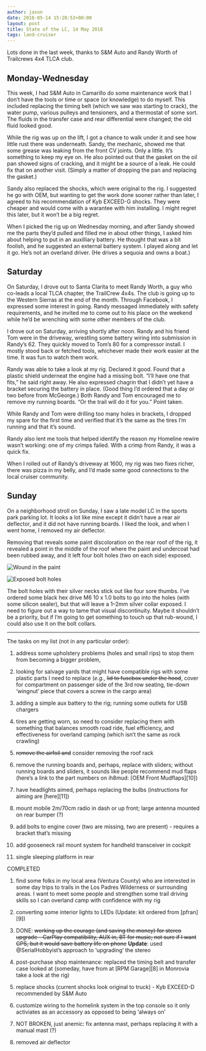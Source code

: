 ```yaml
---
author: jason
date: 2018-05-14 15:28:53+00:00
layout: post
title: State of the LC, 14 May 2018
tags: land-cruiser
---
```


Lots done in the last week, thanks to S&M Auto and Randy Worth of Trailcrews 4x4 TLCA club.

## Monday-Wednesday

This week, I had S&M Auto in Camarillo do some maintenance work that I don’t have the tools or time or space (or knowledge) to do myself. This included replacing the timing belt (which we saw was starting to crack), the water pump, various pulleys and tensioners, and a thermostat of some sort. The fluids in the transfer case and rear differential were changed; the old fluid looked good.

While the rig was up on the lift, I got a chance to walk under it and see how little rust there was underneath. Sandy, the mechanic, showed me that some grease was leaking from the front CV joints. Only a little. It’s something to keep my eye on. He also pointed out that the gasket on the oil pan showed signs of cracking, and it might be a source of a leak. He could fix that on another visit. (Simply a matter of dropping the pan and replacing the gasket.)

Sandy also replaced the shocks, which were original to the rig. I suggested he go with OEM, but wanting to get the work done sooner rather than later, I agreed to his recommendation of Kyb EXCEED-G shocks. They were cheaper and would come with a warantee with him installing. I might regret this later, but it won’t be a big regret.

When I picked the rig up on Wednesday morning, and after Sandy showed me the parts they’d pulled and filled me in about other things, I asked him about helping to put in an auxilliary battery. He thought that was a bit foolish, and he suggested an external battery system. I played along and let it go. He’s not an overland driver. (He drives a sequoia and owns a boat.)

## Saturday

On Saturday, I drove out to Santa Clarita to meet Randy Worth, a guy who co-leads a local TLCA chapter, the TrailCrew 4x4s. The club is going up to the Western Sierras at the end of the month.  Through Facebook, I expressed some interest in going. Randy messaged immediately with safety requirements, and he invited me to come out to his place on the weekend while he’d be wrenching with some other members of the club.

I drove out on Saturday, arriving shortly after noon. Randy and his friend Tom were in the driveway, wrestling some battery wiring into submission in Randy’s 62. They quickly moved to Tom’s 80 for a compressor install. I mostly stood back or fetched tools, whichever made their work easier at the time. It was fun to watch them work.

Randy was able to take a look at my rig. Declared it good. Found that a plastic shield underneat the engine had a missing bolt. “I’ll have one that fits,” he said right away. He also expressed chagrin that I didn’t yet have a bracket securing the battery in place. (Good thing I’d ordered that a day or two before from McGeorge.) Both Randy and Tom encouraged me to remove my running boards. “Or the trail will do it for you.” Point taken.

While Randy and Tom were drilling too many holes in brackets, I dropped my spare for the first time and verified that it’s the same as the tires I’m running and that it’s sound.

Randy also lent me tools that helped identify the reason my Homeline rewire wasn’t working: one of my crimps failed. With a crimp from Randy, it was a quick fix.

When I rolled out of Randy’s driveway at 1600, my rig was two fixes richer, there was pizza in my belly, and I’d made some good connections to the local cruiser community.

## Sunday

On a neighborhood stroll on Sunday, I saw a late model LC in the sports park parking lot. It looks a lot like mine except it didn’t have a rear air deflector, and it did not have running boards. I liked the look, and when I went home, I removed my air deflector.

Removing that reveals some paint discoloration on the rear roof of the rig, it revealed a point in the middle of the roof where the paint and undercoat had been rubbed away, and it left four bolt holes (two on each side) exposed.

![Wound in the paint](/assets/images/IMG_6807vsm.png) 

![Exposed bolt holes](/assets/images/IMG_6808vsm.png)

The bolt holes with their silver necks stick out like four sore thumbs. I’ve ordered some black hex drive M6 10 x 1.0 bolts to go into the holes (with some silicon sealer), but that will leave a 1–2mm silver collar exposed. I need to figure out a way to tame that visual discontinuity. Maybe it shouldn’t be a priority, but if I’m going to get something to touch up that rub-wound, I could also use it on the bolt collars.

* * *

The tasks on my list (not in any particular order):

  1. address some upholstery problems (holes and small rips) to stop them from becoming a bigger problem,

  2. looking for salvage yards that might have compatible rigs with some plastic parts I need to replace (_e.g._, <strike>lid to fusebox under the hood</strike>, cover for compartment on passenger side of the 3rd row seating, tie-down ‘wingnut’ piece that covers a screw in the cargo area)

  3. adding a simple aux battery to the rig; running some outlets for USB chargers

  4. tires are getting worn, so need to consider replacing them with something that balances smooth road ride, fuel efficiency, and effectiveness for overland camping (which isn’t the same as rock crawling)

  5. <strike> remove the airfoil and</strike> consider removing the roof rack

  6. remove the running boards and, perhaps, replace with sliders; without running boards and sliders, it sounds like people recommend mud flaps (here’s a link to the part numbers on ih8mud: [OEM Front Mudflaps][10])

  7. have headlights aimed, perhaps replacing the bulbs (instructions for aiming are [here][11])

  8. mount mobile 2m/70cm radio in dash or up front; large antenna mounted on rear bumper (?)

  9. add bolts to engine cover (two are missing, two are present) - requires a bracket that’s missing

  10. add gooseneck rail mount system for handheld transceiver in cockpit

  11. single sleeping platform in rear

COMPLETED

  1. find some folks in my local area (Ventura County) who are interested in some day trips to trails in the Los Padres Wilderness or surrounding areas. I want to meet some people and strengthen some trail driving skills so I can overland camp with confidence with my rig

  2. converting some interior lights to LEDs (Update: kit ordered from [pfran][9])

  3. DONE: <strike>working up the courage (and saving the money) for stereo upgrade - CarPlay compatibility, AUX in, BT for music; not sure if I want GPS, but it would save battery life on phone</strike> **Update**: used @SerialHobbyist’s approach to ‘upgrading’ the stereo

  4. post-purchase shop maintenance: replaced the timing belt and transfer case looked at (someday, have from at [RPM Garage][8] in Monrovia take a look at the rig)

  5. replace shocks (current shocks look original to truck) - Kyb EXCEED-D recommended by S&M Auto

  6. customize wiring to the homelink system in the top console so it only activiates as an accessory as opposed to being ‘always on’

  7. NOT BROKEN, just anemic: fix antenna mast, perhaps replacing it with a manual mast (?)

  8. removed air deflector


